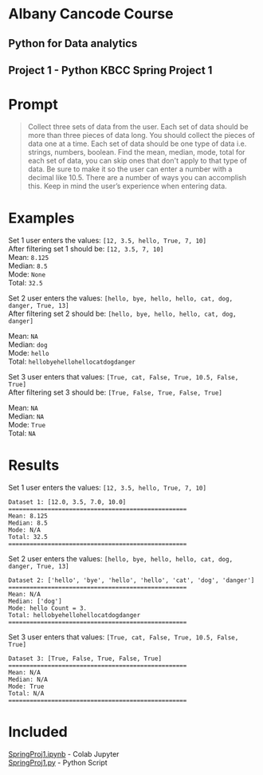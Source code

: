 # Albany Cancode Course

## Python for Data analytics

## Project 1 - Python KBCC Spring Project 1

# Prompt

>Collect three sets of data from the user. Each set of data should be more than
three pieces of data long. You should collect the pieces of data one at a time.
Each set of data should be one type of data i.e. strings, numbers, boolean. Find
the mean, median, mode, total for each set of data, you can skip ones that don't
apply to that type of data. Be sure to make it so the user can enter a number
with a decimal like 10.5. There are a number of ways you can accomplish this.
Keep in mind the user’s experience when entering data.

# Examples

Set 1 user enters the values: `[12, 3.5, hello, True, 7, 10]`  
After filtering set 1 should be: `[12, 3.5, 7, 10]`  
Mean: `8.125`  
Median: `8.5`  
Mode: `None`  
Total: `32.5`   

Set 2 user enters the values: `[hello, bye, hello, hello, cat, dog, danger, True, 13]`  
After filtering set 2 should be: `[hello, bye, hello, hello, cat, dog, danger]` 

Mean: `NA`  
Median: `dog`  
Mode: `hello`  
Total: `hellobyehellohellocatdogdanger`  

Set 3 user enters that values: `[True, cat, False, True, 10.5, False, True]`  
After filtering set 3 should be: `[True, False, True, False, True]`  

Mean: `NA`  
Median: `NA`  
Mode: `True`  
Total: `NA`  

# Results
Set 1 user enters the values: `[12, 3.5, hello, True, 7, 10]`  
```
Dataset 1: [12.0, 3.5, 7.0, 10.0]  
==================================================  
Mean: 8.125  
Median: 8.5  
Mode: N/A  
Total: 32.5  
==================================================
``` 

Set 2 user enters the values: `[hello, bye, hello, hello, cat, dog, danger, True, 13]`
```
Dataset 2: ['hello', 'bye', 'hello', 'hello', 'cat', 'dog', 'danger']  
==================================================  
Mean: N/A  
Median: ['dog']  
Mode: hello Count = 3.  
Total: hellobyehellohellocatdogdanger  
==================================================
```

Set 3 user enters that values: `[True, cat, False, True, 10.5, False, True]`  
```
Dataset 3: [True, False, True, False, True]  
==================================================   
Mean: N/A    
Median: N/A    
Mode: True    
Total: N/A     
==================================================
```


# Included
[SpringProj1.ipynb](SpringProj1.ipynb) - Colab Jupyter  
[SpringProj1.py](SpringProj1.py) - Python Script